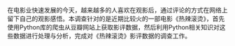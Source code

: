 在电影业快速发展的今天，越来越多的人喜欢在观影后，通过评论的方式在网络上留下自己的观影感悟。本调查针对的是近期比较火的一部电影《热辣滚烫》，首先使用Python库的爬虫从豆瓣网站上获取影评数据，然后利用Python相关知识对这些数据进行处理与分析，完成对《热辣滚烫》影评数据的调查工作。

